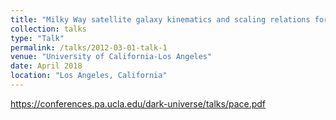 ```yaml
---
title: "Milky Way satellite galaxy kinematics and scaling relations for dark matter searches"
collection: talks
type: "Talk"
permalink: /talks/2012-03-01-talk-1
venue: "University of California-Los Angeles"
date: April 2018
location: "Los Angeles, California"
---
```


https://conferences.pa.ucla.edu/dark-universe/talks/pace.pdf
